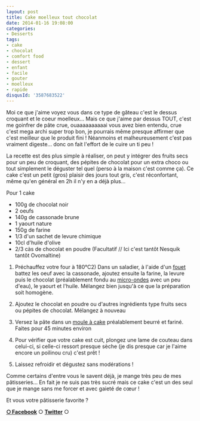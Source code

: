 ```yaml
---
layout: post
title: Cake moelleux tout chocolat
date: 2014-01-16 19:08:00
categories: 
- Desserts
tags: 
- cake
- chocolat
- comfort food
- dessert
- enfant
- facile
- gouter
- moelleux
- rapide
disqusId: '3587683522'
---
```


Moi ce que j'aime voyez vous dans ce type de gâteau c'est le dessus croquant et le coeur moelleux... Mais ce que j'aime par dessus TOUT, c'est me goinfrer de pâte crue, ouaaaaaaaaaai vous avez bien entendu, crue c'est mega archi super trop bon, je pourrais même presque affirmer que c'est meilleur que le produit fini ! Néanmoins et malheureusement c'est pas vraiment digeste... donc on fait l'effort de le cuire un ti peu !

La recette est des plus simple à réaliser, on peut y intégrer des fruits secs pour un peu de croquant, des pépites de chocolat pour un extra choco ou tout simplement le déguster tel quel (perso à la maison c'est comme ça). Ce cake c'est un petit (gros) plaisir des jours tout gris, c'est réconfortant, même qu'en général en 2h il n'y en a déjà plus...



Pour 1 cake

- 100g de chocolat noir  
- 2 oeufs  
- 140g de cassonade brune  
- 1 yaourt nature  
- 150g de farine  
- 1/3 d'un sachet de levure chimique  
- 10cl d'huile d'olive  
- 2/3 càs de chocolat en poudre (Facultatif // Ici c'est tantôt Nesquik tantôt Ovomaltine)



1) Préchauffez votre four à 180°C2) Dans un saladier, à l'aide d'un [fouet](http://www.rueducommerce.fr/index/ustensile%20Fouet%20inox) battez les oeuf avec la cassonade, ajoutez ensuite la farine, la levure puis le chocolat (préalablement fondu au [micro-ondes](http://www.rueducommerce.fr/m/pl/malid:29456719) avec un peu d'eau), le yaourt et l'huile. Mélangez bien jusqu'à ce que la préparation soit homogène.

4) Ajoutez le chocolat en poudre ou d'autres ingrédients type fruits secs ou pépites de chocolat. Mélangez à nouveau

5) Versez la pâte dans un [moule à cake](http://www.rueducommerce.fr/index/moule%20a%20cake) préalablement beurré et fariné. Faites pour 45 minutes environ

6) Pour vérifier que votre cake est cuit, plongez une lame de couteau dans celui-ci, si celle-ci ressort presque sèche (je dis presque car je l'aime encore un poilinou cru) c'est prêt !

7) Laissez refroidir et dégustez sans modérations !



Comme certains d'entre vous le savent déjà, je mange très peu de mes pâtisseries... En fait je ne suis pas très sucré mais ce cake c'est un des seul que je mange sans me forcer et avec gaieté de cœur !

Et vous votre pâtisserie favorite ?

[**○<span style="font-size: xx-small; margin: 0px; outline: 0px; padding: 0px;"><span style="font-family: Arial, Helvetica, sans-serif; margin: 0px; outline: 0px; padding: 0px;"> </span></span>Facebook**](https://www.facebook.com/pages/CroKMou/148093255259077) ○ [**Twitter**](https://twitter.com/Crokmou) ○